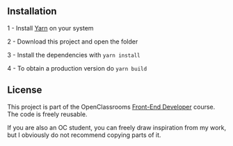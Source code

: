 ## Installation

1 - Install [Yarn](https://yarnpkg.com/) on your system

2 - Download this project and open the folder

3 - Install the dependencies with `yarn install`

4 - To obtain a production version do `yarn build`

## License

This project is part of the OpenClassrooms [Front-End Developer](https://openclassrooms.com/fr/paths/314-developpeur-front-end) course. The code is freely reusable.

If you are also an OC student, you can freely draw inspiration from my work, but I obviously do not recommend copying parts of it.

